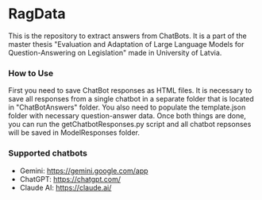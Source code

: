 # RagData
This is the repository to extract answers from ChatBots. It is a part of the master thesis "Evaluation and Adaptation of Large Language Models for Question-Answering on Legislation" made in University of Latvia.

### How to Use
First you need to save ChatBot responses as HTML files. It is necessary to save all responses from a single chatbot in a separate folder that is located in "ChatBotAnswers" folder. You also need to populate the template.json folder with necessary question-answer data.
Once both things are done, you can run the getChatbotResponses.py script and all chatbot repsonses will be saved in ModelResponses folder.

### Supported chatbots
- Gemini: https://gemini.google.com/app
- ChatGPT: https://chatgpt.com/
- Claude AI: https://claude.ai/
